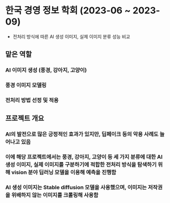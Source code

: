 # 한국 경영 정보 학회 (2023-06 ~ 2023-09)
- 전처리 방식에 따른 AI 생성 이미지, 실제 이미지 분류 성능 비교
## 맡은 역할
### AI 이미지 생성 (풍경, 강아지, 고양이)
### 풍경 이미지 모델링
### 전처리 방법 선정 및 적용

## 프로젝트 개요
### AI의 발전으로 많은 긍정적인 효과가 있지만, 딥페이크 등의 악용 사례도 늘어나고 있음
### 이에 해당 프로젝트에서는 풍경, 강아지, 고양이 등 세 가지 분류에 대한 AI 생성 이미지, 실제 이미지를 구분하기에 적합한 전처리 방식을 탐색하기 위해 vision 분야 딥러닝 모델을 이용해 예측을 진행함
### AI 생성 이미지는 Stable diffusion 모델을 사용했으며, 이미지는 저작권을 위배하지 않는 이미지를 크롤링해 사용함
